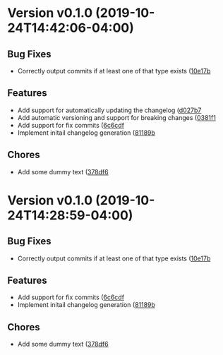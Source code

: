 # Version v0.1.0 (2019-10-24T14:42:06-04:00)

## Bug Fixes

*  Correctly output commits if at least one of that type exists ([10e17b](https://github.com/haleyrc/changelog/commit/10e17bb60a3b50edc7feea4f666312141d17a42f)

## Features

*  Add support for automatically updating the changelog ([d027b7](https://github.com/haleyrc/changelog/commit/d027b78886ad8352bd15084273eb1f9f5cefe6b6)
*  Add automatic versioning and support for breaking changes ([0381f1](https://github.com/haleyrc/changelog/commit/0381f1f6f4f39cc1ce7471c616c7757fd693bbb7)
*  Add support for fix commits ([6c6cdf](https://github.com/haleyrc/changelog/commit/6c6cdf771466ca592b81fe10feed6bf8cf4928ab)
*  Implement initail changelog generation ([81189b](https://github.com/haleyrc/changelog/commit/81189bd0784e7c3b8134594a2ff670fa874959cd)

## Chores

*  Add some dummy text ([378df6](https://github.com/haleyrc/changelog/commit/378df6133412c62c72e421646ec75b65c049c828)

# Version v0.1.0 (2019-10-24T14:28:59-04:00)

## Bug Fixes

*  Correctly output commits if at least one of that type exists ([10e17b](https://github.com/haleyrc/changelog/commit/10e17bb60a3b50edc7feea4f666312141d17a42f)

## Features

*  Add support for fix commits ([6c6cdf](https://github.com/haleyrc/changelog/commit/6c6cdf771466ca592b81fe10feed6bf8cf4928ab)
*  Implement initail changelog generation ([81189b](https://github.com/haleyrc/changelog/commit/81189bd0784e7c3b8134594a2ff670fa874959cd)

## Chores

*  Add some dummy text ([378df6](https://github.com/haleyrc/changelog/commit/378df6133412c62c72e421646ec75b65c049c828)

